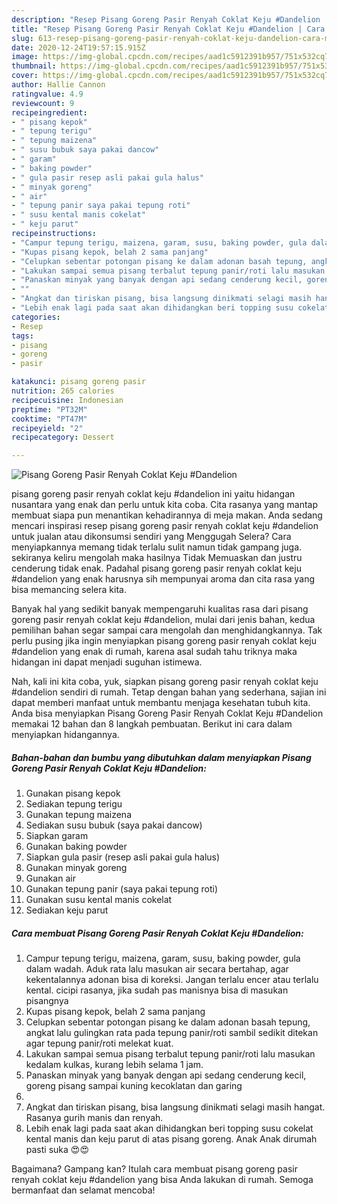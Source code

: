 ```yaml
---
description: "Resep Pisang Goreng Pasir Renyah Coklat Keju #Dandelion | Cara Membuat Pisang Goreng Pasir Renyah Coklat Keju #Dandelion Yang Bikin Ngiler"
title: "Resep Pisang Goreng Pasir Renyah Coklat Keju #Dandelion | Cara Membuat Pisang Goreng Pasir Renyah Coklat Keju #Dandelion Yang Bikin Ngiler"
slug: 613-resep-pisang-goreng-pasir-renyah-coklat-keju-dandelion-cara-membuat-pisang-goreng-pasir-renyah-coklat-keju-dandelion-yang-bikin-ngiler
date: 2020-12-24T19:57:15.915Z
image: https://img-global.cpcdn.com/recipes/aad1c5912391b957/751x532cq70/pisang-goreng-pasir-renyah-coklat-keju-dandelion-foto-resep-utama.jpg
thumbnail: https://img-global.cpcdn.com/recipes/aad1c5912391b957/751x532cq70/pisang-goreng-pasir-renyah-coklat-keju-dandelion-foto-resep-utama.jpg
cover: https://img-global.cpcdn.com/recipes/aad1c5912391b957/751x532cq70/pisang-goreng-pasir-renyah-coklat-keju-dandelion-foto-resep-utama.jpg
author: Hallie Cannon
ratingvalue: 4.9
reviewcount: 9
recipeingredient:
- " pisang kepok"
- " tepung terigu"
- " tepung maizena"
- " susu bubuk saya pakai dancow"
- " garam"
- " baking powder"
- " gula pasir resep asli pakai gula halus"
- " minyak goreng"
- " air"
- " tepung panir saya pakai tepung roti"
- " susu kental manis cokelat"
- " keju parut"
recipeinstructions:
- "Campur tepung terigu, maizena, garam, susu, baking powder, gula dalam wadah. Aduk rata lalu masukan air secara bertahap, agar kekentalannya adonan bisa di koreksi. Jangan terlalu encer atau terlalu kental. cicipi rasanya, jika sudah pas manisnya bisa di masukan pisangnya"
- "Kupas pisang kepok, belah 2 sama panjang"
- "Celupkan sebentar potongan pisang ke dalam adonan basah tepung, angkat lalu gulingkan rata pada tepung panir/roti sambil sedikit ditekan agar tepung panir/roti melekat kuat."
- "Lakukan sampai semua pisang terbalut tepung panir/roti lalu masukan kedalam kulkas, kurang lebih selama 1 jam."
- "Panaskan minyak yang banyak dengan api sedang cenderung kecil, goreng pisang sampai kuning kecoklatan dan garing"
- ""
- "Angkat dan tiriskan pisang, bisa langsung dinikmati selagi masih hangat. Rasanya gurih manis dan renyah."
- "Lebih enak lagi pada saat akan dihidangkan beri topping susu cokelat kental manis dan keju parut di atas pisang goreng. Anak Anak dirumah pasti suka 😍😍"
categories:
- Resep
tags:
- pisang
- goreng
- pasir

katakunci: pisang goreng pasir 
nutrition: 265 calories
recipecuisine: Indonesian
preptime: "PT32M"
cooktime: "PT47M"
recipeyield: "2"
recipecategory: Dessert

---
```



![Pisang Goreng Pasir Renyah Coklat Keju #Dandelion](https://img-global.cpcdn.com/recipes/aad1c5912391b957/751x532cq70/pisang-goreng-pasir-renyah-coklat-keju-dandelion-foto-resep-utama.jpg)


pisang goreng pasir renyah coklat keju #dandelion ini yaitu hidangan nusantara yang enak dan perlu untuk kita coba. Cita rasanya yang mantap membuat siapa pun menantikan kehadirannya di meja makan.
Anda sedang mencari inspirasi resep pisang goreng pasir renyah coklat keju #dandelion untuk jualan atau dikonsumsi sendiri yang Menggugah Selera? Cara menyiapkannya memang tidak terlalu sulit namun tidak gampang juga. sekiranya keliru mengolah maka hasilnya Tidak Memuaskan dan justru cenderung tidak enak. Padahal pisang goreng pasir renyah coklat keju #dandelion yang enak harusnya sih mempunyai aroma dan cita rasa yang bisa memancing selera kita.



Banyak hal yang sedikit banyak mempengaruhi kualitas rasa dari pisang goreng pasir renyah coklat keju #dandelion, mulai dari jenis bahan, kedua pemilihan bahan segar sampai cara mengolah dan menghidangkannya. Tak perlu pusing jika ingin menyiapkan pisang goreng pasir renyah coklat keju #dandelion yang enak di rumah, karena asal sudah tahu triknya maka hidangan ini dapat menjadi suguhan istimewa.


Nah, kali ini kita coba, yuk, siapkan pisang goreng pasir renyah coklat keju #dandelion sendiri di rumah. Tetap dengan bahan yang sederhana, sajian ini dapat memberi manfaat untuk membantu menjaga kesehatan tubuh kita. Anda bisa menyiapkan Pisang Goreng Pasir Renyah Coklat Keju #Dandelion memakai 12 bahan dan 8 langkah pembuatan. Berikut ini cara dalam menyiapkan hidangannya.

<!--inarticleads1-->

##### Bahan-bahan dan bumbu yang dibutuhkan dalam menyiapkan Pisang Goreng Pasir Renyah Coklat Keju #Dandelion:

1. Gunakan  pisang kepok
1. Sediakan  tepung terigu
1. Gunakan  tepung maizena
1. Sediakan  susu bubuk (saya pakai dancow)
1. Siapkan  garam
1. Gunakan  baking powder
1. Siapkan  gula pasir (resep asli pakai gula halus)
1. Gunakan  minyak goreng
1. Gunakan  air
1. Gunakan  tepung panir (saya pakai tepung roti)
1. Gunakan  susu kental manis cokelat
1. Sediakan  keju parut




<!--inarticleads2-->

##### Cara membuat Pisang Goreng Pasir Renyah Coklat Keju #Dandelion:

1. Campur tepung terigu, maizena, garam, susu, baking powder, gula dalam wadah. Aduk rata lalu masukan air secara bertahap, agar kekentalannya adonan bisa di koreksi. Jangan terlalu encer atau terlalu kental. cicipi rasanya, jika sudah pas manisnya bisa di masukan pisangnya
1. Kupas pisang kepok, belah 2 sama panjang
1. Celupkan sebentar potongan pisang ke dalam adonan basah tepung, angkat lalu gulingkan rata pada tepung panir/roti sambil sedikit ditekan agar tepung panir/roti melekat kuat.
1. Lakukan sampai semua pisang terbalut tepung panir/roti lalu masukan kedalam kulkas, kurang lebih selama 1 jam.
1. Panaskan minyak yang banyak dengan api sedang cenderung kecil, goreng pisang sampai kuning kecoklatan dan garing
1. 
1. Angkat dan tiriskan pisang, bisa langsung dinikmati selagi masih hangat. Rasanya gurih manis dan renyah.
1. Lebih enak lagi pada saat akan dihidangkan beri topping susu cokelat kental manis dan keju parut di atas pisang goreng. Anak Anak dirumah pasti suka 😍😍




Bagaimana? Gampang kan? Itulah cara membuat pisang goreng pasir renyah coklat keju #dandelion yang bisa Anda lakukan di rumah. Semoga bermanfaat dan selamat mencoba!
